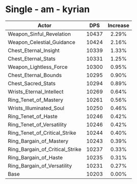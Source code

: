 # Single - am - kyrian
| Actor | DPS | Increase |
|---|:---:|:---:|
|Weapon_Sinful_Revelation|10437|2.29%|
|Weapon_Celestial_Guidance|10424|2.16%|
|Chest_Eternal_Insight|10339|1.33%|
|Chest_Eternal_Stats|10331|1.25%|
|Weapon_Lightless_Force|10300|0.95%|
|Chest_Eternal_Bounds|10295|0.90%|
|Chest_Sacred_Stats|10294|0.89%|
|Wrists_Eternal_Intellect|10269|0.64%|
|Ring_Tenet_of_Mastery|10261|0.56%|
|Wrists_Illuminated_Soul|10250|0.46%|
|Ring_Tenet_of_Haste|10246|0.42%|
|Ring_Tenet_of_Versatility|10246|0.42%|
|Ring_Tenet_of_Critical_Strike|10244|0.40%|
|Ring_Bargain_of_Mastery|10243|0.39%|
|Ring_Bargain_of_Critical_Strike|10237|0.33%|
|Ring_Bargain_of_Haste|10235|0.31%|
|Ring_Bargain_of_Versatility|10231|0.27%|
|Base|10203|0.00%|
